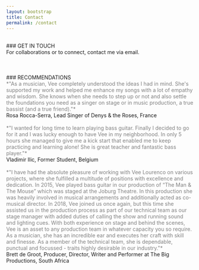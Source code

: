 ```yaml
---
layout: bootstrap
title: Contact
permalink: /contact
---
```


<br />
### GET IN TOUCH
<br />
For collaborations or to connect, contact me via email.
<br />
<br />
<vloumusic@gmail.com>
<br />
<br />
### RECOMMENDATIONS
<br />
<span style="color: grey;">*"As a musician, Vee completely understood the ideas I had in mind. She's supported my work and helped me enhance my songs with a lot of empathy and wisdom. She knows when she needs to step up or not and also settle the foundations you need as a singer on stage or in music production, a true bassist (and a true friend)."*</span>
<br />
Rosa Rocca-Serra, Lead Singer of Denys & the Roses, France
<br />
<br />
<span style="color: grey;">*"I wanted for long time to learn playing bass guitar. Finally I decided to go for it and I was lucky enough to have Vee in my neighborhood. In only 5 hours she managed to give me a kick start that enabled me to keep practicing and learning alone! She is great teacher and fantastic bass player."*</span>
<br />
Vladimir Ilic, Former Student, Belgium
<br />
<br />
<span style="color: grey;">*"I have had the absolute pleasure of working with Vee Lourenco on various projects, where she fulfilled a multitude of positions with excellence and dedication. In 2015, Vee played bass guitar in our production of “The Man & The Mouse” which was staged at the Joburg Theatre. In this production she was heavily involved in musical arrangements and additionally acted as co-musical director. In 2018, Vee joined us once again, but this time she assisted us in the production process as part of our technical team as our stage manager with added duties of calling the show and running sound and lighting cues. With both experience on stage and behind the scenes, Vee is an asset to any production team in whatever capacity you so require. As a musician, she has an incredible ear and executes her craft with skill and finesse. As a member of the technical team, she is dependable, punctual and focussed - traits highly desirable in our industry."*</span> 
<br />
Brett de Groot, Producer, Director, Writer and Performer at The Big Productions, South Africa
<br />
<br />